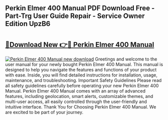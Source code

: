 ## Perkin Elmer 400 Manual PDF Download Free - Part-Trg User Guide Repair - Service Owner Edition UpzB6

# <h2><a href="http://bc52556.oget.top/?id=Perkin+Elmer+400+Manual">🔗Download New 👉🔴 Perkin Elmer 400 Manual</a></h2>

[![Perkin Elmer 400 Manual new download](https://i.imgur.com/5g1atiW.png)](http://bc52556.oget.top/?id=Perkin+Elmer+400+Manual)
Greetings and welcome to the user manual for your newly bought Perkin Elmer 400 Manual. This manual is designed to help you navigate the features and functions of your product with ease. Inside, you will find detailed instructions for installation, usage, maintenance, and troubleshooting. Important Safety Guidelines Please read all safety guidelines carefully before operating your new Perkin Elmer 400 Manual. Perkin Elmer 400 Manual comes with an array of advanced features, including geolocation, smart alerts, customizable themes, and multi-user access, all easily controlled through the user-friendly and intuitive interface. Thank You for Choosing Perkin Elmer 400 Manual. We are excited to be part of your journey.
